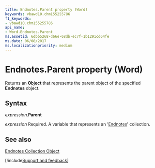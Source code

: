 ```yaml
---
title: Endnotes.Parent property (Word)
keywords: vbawd10.chm155255786
f1_keywords:
- vbawd10.chm155255786
api_name:
- Word.Endnotes.Parent
ms.assetid: 6dbb5268-d66e-68db-ec7f-1b1291cd64fe
ms.date: 06/08/2017
ms.localizationpriority: medium
---
```



# Endnotes.Parent property (Word)

Returns an **Object** that represents the parent object of the specified **Endnotes** object.


## Syntax

_expression_.**Parent**

_expression_ Required. A variable that represents an '[Endnotes](Word.endnotes.md)' collection.


## See also


[Endnotes Collection Object](Word.endnotes.md)

[!include[Support and feedback](~/includes/feedback-boilerplate.md)]